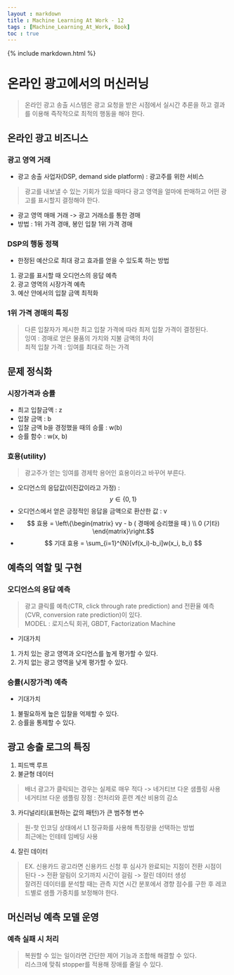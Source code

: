 ```yaml
---
layout : markdown
title : Machine Learning At Work - 12
tags : [Machine_Learning_At_Work, Book]
toc : true
---
```

{% include markdown.html %}

# 온라인 광고에서의 머신러닝

> 온라인 광고 송출 시스템은 광고 요청을 받은 시점에서 실시간 추론을 하고 결과를 이용해 즉작적으로 최적의 행동을 해야 한다.  

## 온라인 광고 비즈니스

### 광고 영역 거래

- 광고 송출 사업자(DSP, demand side platform) : 광고주를 위한 서비스
> 광고를 내보낼 수 있는 기회가 있을 때마다 광고 영역을 얼마에 판매하고 어떤 광고를 표시할지 결정해야 한다.


- 광고 영역 매매 거래 -> 광고 거래소를 통한 경매
- 방법 : 1위 가격 경매, 봉인 입찰 1위 가격 경매

### DSP의 행동 정책

- 한정된 예산으로 최대 광고 효과를 얻을 수 있도록 하는 방법
1. 광고를 표시할 때 오디언스의 응답 예측
2. 광고 영역의 시장가격 예측
3. 예산 안에서의 입찰 금액 최적화

### 1위 가격 경매의 특징

> 다른 입찰자가 제시한 최고 입찰 가격에 따라 최저 입찰 가격이 결정된다.  
> 잉여 : 경매로 얻은 물품의 가치와 지불 금액의 차이  
> 최적 입찰 가격 : 잉여를 최대로 하는 가격  

## 문제 정식화

### 시장가격과 승률

- 최고 입찰금액 : z
- 입찰 금액 : b
- 입찰 금액 b을 경정했을 때의 승률 : w(b)
- 승률 함수 : w(x, b)

### 효용(utility)

> 광고주가 얻는 잉여를 경제학 용어인 효용이라고 바꾸어 부른다.

- 오디언스의 응답값(이진값이라고 가정) : $$ y \in \{0, 1\} $$
- 오디언스에서 얻은 긍정적인 응답을 금액으로 환산한 값 : v
- $$ 효용 = \left\{\begin{matrix}
vy - b ( 경매에 승리했을 때 ) \\ 0 (기타)
\end{matrix}\right.$$
- $$ 기대 효용 = \sum_{i=1}^{N}[vf(x_i)-b_i]w(x_i, b_i) $$

## 예측의 역할 및 구현

### 오디언스의 응답 예측

> 광고 클릭률 예측(CTR, click through rate prediction) and 전환율 예측(CVR, conversion rate prediction)이 있다.  
> MODEL : 로지스틱 회귀, GBDT, Factorization Machine

- 기대가치
1. 가치 있는 광고 영역과 오디언스를 높게 평가할 수 있다.
2. 가치 없는 광고 영역을 낮게 평가할 수 있다.

### 승률(시장가격) 예측

- 기대가치
1. 불필요하게 높은 입찰을 억제할 수 있다.
2. 승률을 통제할 수 있다.

## 광고 송출 로그의 특징

1. 피드백 루프
2. 불균형 데이터
> 배너 광고가 클릭되는 경우는 실제로 매우 적다 -> 네거티브 다운 샘플링 사용  
> 네거티브 다운 샘플링 장점 : 전처리와 훈련 계산 비용의 감소
3. 카디널리티(표현하는 값의 패턴)가 큰 범주형 변수
> 원-핫 인코딩 상태에서 L1 정규화를 사용해 특징량을 선택하는 방법  
> 최근에는 인테테 임베딩 사용
4. 잘린 데이터
> EX. 신용카드 광고라면 신용카드 신청 후 심사가 완료되는 지점이 전환 시점이 된다 -> 전환 알림이 오기까지 시간이 걸림 -> 잘린 데이터 생성  
> 잘려진 데이터를 분석할 때는 관측 지연 시간 분포에서 경향 점수를 구한 후 레코드별로 샘플 가중치를 보정해야 한다.

## 머신러닝 예측 모델 운영

### 예측 실패 시 처리
> 복원할 수 있는 일이라면 간단한 제어 기능과 조합해 해결할 수 있다.  
> 리스크에 맞춰 stopper를 적용해 장애를 줄일 수 있다.
